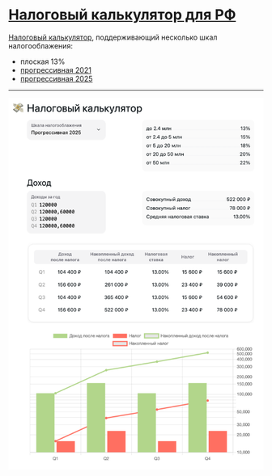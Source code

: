 # [Налоговый калькулятор для РФ](https://tenorok.github.io/tax-calc/)

[Налоговый калькулятор](https://tenorok.github.io/tax-calc/), поддерживающий несколько шкал налогооблажения:

-   плоская 13%
-   [прогрессивная 2021](https://www.nalog.gov.ru/rn58/news/activities_fts/10414275/)
-   [прогрессивная 2025](https://www.nalog.gov.ru/rn05/news/activities_fts/15068109/)

---

[![внешний вид калькулятора](./assets/preview.png)](https://tenorok.github.io/tax-calc/)
